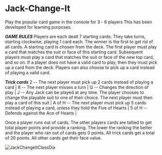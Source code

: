# Jack-Change-It
Play the popular card game in the console for 3 - 6 players
This has been developed for learning purposes.

***GAME RULES***
Players are each dealt 7 starting cards. They take turns, starting clockwise, playing 1 card each. The winner is the first to get rid of all cards.
A starting card is chosen from the deck. The first player must play a card that matches the suit or face of this starting card.
Subsequent players must play a card that matches the suit or face of the new top card, and so on.
If a player does not have a valid card to play, then they must pick up a card from the deck. 
Players can also choose to pick up a card instead of playing a valid card.

***Trick cards***
2 -- The next player must pick up 2 cards instead of playing a card |
8 -- The next player misses a turn |
Q -- Changes the direction of play |
J -- Any Jack can be played at any time. The player chooses to change the playable suit to one of their choice. The next player must then play a card of this suit |
A of H -- The next player must pick up 5 cards instead of playing a card, unless they hold the Five of Hearts |
5 of H -- Defends against the Ace of Hearts |

Once a player runs out of cards. The other players cards are tallied to get total player points and provide a ranking. 
The lower the ranking the better and the player who ran out of cards gets 0 points.
All trick cards get a total of 20 points. All other cards get their face value.

![JackChangeItClassDia](https://user-images.githubusercontent.com/67584385/213870311-b50ec207-8264-40b2-aa5b-c9441f1a83c4.png)


